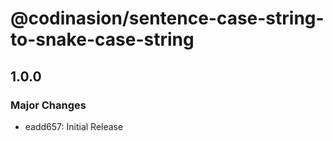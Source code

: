 # @codinasion/sentence-case-string-to-snake-case-string

## 1.0.0

### Major Changes

- eadd657: Initial Release
